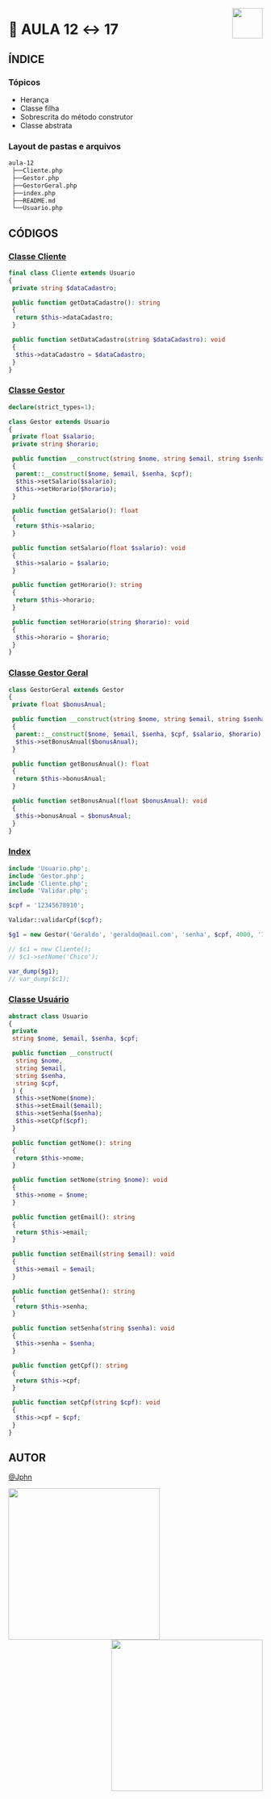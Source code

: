<a href="https://www.beacademy.com.br/devstartpaylivre/" target="_blank"><img src="https://www.beacademy.com.br/wp-content/uploads/2022/02/Cubo.png" align="right" width="60"/></a>

# 📂 AULA 12 ↔ 17

## ÍNDICE

### Tópicos

- Herança
- Classe filha
- Sobrescrita do método construtor
- Classe abstrata

### Layout de pastas e arquivos

```sh
aula-12
 ├──Cliente.php
 ├──Gestor.php
 ├──GestorGeral.php
 ├──index.php
 ├──README.md
 └──Usuario.php
```

## CÓDIGOS

### [Classe Cliente](./Cliente.php)

```php
final class Cliente extends Usuario
{
 private string $dataCadastro;

 public function getDataCadastro(): string
 {
  return $this->dataCadastro;
 }

 public function setDataCadastro(string $dataCadastro): void
 {
  $this->dataCadastro = $dataCadastro;
 }
}
```

### [Classe Gestor](./Gestor.php)

```php
declare(strict_types=1);

class Gestor extends Usuario
{
 private float $salario;
 private string $horario;

 public function __construct(string $nome, string $email, string $senha, string $cpf, float $salario, string $horario)
 {
  parent::__construct($nome, $email, $senha, $cpf);
  $this->setSalario($salario);
  $this->setHorario($horario);
 }

 public function getSalario(): float
 {
  return $this->salario;
 }

 public function setSalario(float $salario): void
 {
  $this->salario = $salario;
 }

 public function getHorario(): string
 {
  return $this->horario;
 }

 public function setHorario(string $horario): void
 {
  $this->horario = $horario;
 }
}
```

### [Classe Gestor Geral](./GestorGeral.php)

```php
class GestorGeral extends Gestor
{
 private float $bonusAnual;

 public function __construct(string $nome, string $email, string $senha, string $cpf, float $salario, string $horario, float $bonusAnual)
 {
  parent::__construct($nome, $email, $senha, $cpf, $salario, $horario);
  $this->setBonusAnual($bonusAnual);
 }

 public function getBonusAnual(): float
 {
  return $this->bonusAnual;
 }

 public function setBonusAnual(float $bonusAnual): void
 {
  $this->bonusAnual = $bonusAnual;
 }
}
```

### [Index](./index.php)

```php
include 'Usuario.php';
include 'Gestor.php';
include 'Cliente.php';
include 'Validar.php';

$cpf = '12345678910';

Validar::validarCpf($cpf);

$g1 = new Gestor('Geraldo', 'geraldo@mail.com', 'senha', $cpf, 4000, '12:00');

// $c1 = new Cliente();
// $c1->setNome('Chico');

var_dump($g1);
// var_dump($c1);
```

### [Classe Usuário](./Usuario.php)

```php
abstract class Usuario
{
 private
 string $nome, $email, $senha, $cpf;

 public function __construct(
  string $nome,
  string $email,
  string $senha,
  string $cpf,
 ) {
  $this->setNome($nome);
  $this->setEmail($email);
  $this->setSenha($senha);
  $this->setCpf($cpf);
 }

 public function getNome(): string
 {
  return $this->nome;
 }

 public function setNome(string $nome): void
 {
  $this->nome = $nome;
 }

 public function getEmail(): string
 {
  return $this->email;
 }

 public function setEmail(string $email): void
 {
  $this->email = $email;
 }

 public function getSenha(): string
 {
  return $this->senha;
 }

 public function setSenha(string $senha): void
 {
  $this->senha = $senha;
 }

 public function getCpf(): string
 {
  return $this->cpf;
 }

 public function setCpf(string $cpf): void
 {
  $this->cpf = $cpf;
 }
}
```

## AUTOR

[@Jphn](https://github.com/Jphn)

<a href="https://www.beacademy.com.br/" target="_blank"><img src="https://www.beacademy.com.br/wp-content/uploads/2019/11/Logo-Topo.png" width="300" align="left" /></a>
<a href="https://www.paylivre.com/" target="_blank"><img src="https://web.paylivre.com/static/media/logo-blue.c7100186.png" width="300" align="right" /></a>

